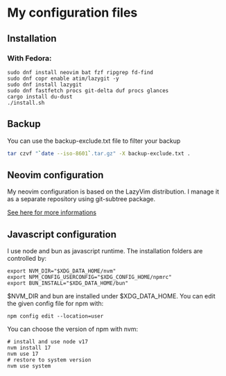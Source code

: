 # My configuration files

## Installation

### With Fedora:

```
sudo dnf install neovim bat fzf ripgrep fd-find
sudo dnf copr enable atim/lazygit -y
sudo dnf install lazygit
sudo dnf fastfetch procs git-delta duf procs glances
cargo install du-dust
./install.sh
```

## Backup

You can use the backup-exclude.txt file to filter your backup
```sh
tar czvf "`date --iso-8601`.tar.gz" -X backup-exclude.txt .
```

## Neovim configuration

My neovim configuration is based on the LazyVim distribution.
I manage it as a separate repository using git-subtree package.

[See here for more informations](https://www.atlassian.com/git/tutorials/git-subtree)

## Javascript configuration

I use node and bun as javascript runtime. The installation folders are controlled by:
```
export NVM_DIR="$XDG_DATA_HOME/nvm"
export NPM_CONFIG_USERCONFIG="$XDG_CONFIG_HOME/npmrc"
export BUN_INSTALL="$XDG_DATA_HOME/bun"
```

$NVM_DIR and bun are installed under $XDG_DATA_HOME.
You can edit the given config file for npm with:
```
npm config edit --location=user
```

You can choose the version of npm with nvm:
```
# install and use node v17
nvm install 17
nvm use 17
# restore to system version
nvm use system
```
